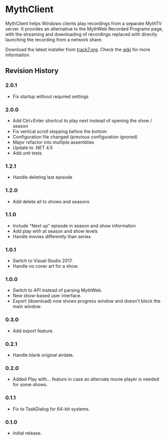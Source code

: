 # MythClient
MythClient helps Windows clients play recordings from a separate MythTV server.  It provides an alternative to the MythWeb Recorded Programs page, with the streaming and downloading of recordings replaced with directly launching the recording from a network share.

Download the latest installer from [track7.org](http://www.track7.org/code/vs/mythclient).  Check the [wiki](https://github.com/misterhaan/MythClient/wiki/) for more information.

## Revision History

### 2.0.1
* Fix startup without required settings

### 2.0.0
* Add Ctrl+Enter shortcut to play next instead of opening the show / season
* Fix vertical scroll stopping before the bottom
* Configuration file changed (previous configuration ignored)
* Major refactor into multiple assemblies
* Update to .NET 4.5
* Add unit tests

### 1.2.1
* Handle deleting last episode

### 1.2.0
* Add delete all to shows and seasons

### 1.1.0
* Include "Next up" episode in season and show information
* Add play with at season and show levels
* Handle movies differently than series

### 1.0.1
* Switch to Visual Studio 2017.
* Handle no cover art for a show.

### 1.0.0
* Switch to API instead of parsing MythWeb.
* New show-based user interface.
* Export (download) now shows progress window and doesn't block the main window.

### 0.3.0
* Add export feature.

### 0.2.1
* Handle blank original airdate.

### 0.2.0
* Added Play with... feature in case an alternate movie player is needed for some shows.

### 0.1.1
* Fix to TaskDialog for 64-bit systems.

### 0.1.0
* Initial release.